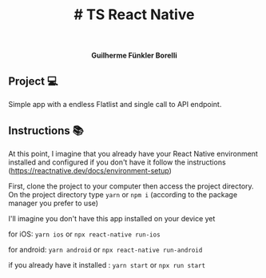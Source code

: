 
<h1 align="center">
	# TS React Native
</h1>

<br>

<h4 align="center">
  Guilherme Fünkler Borelli
</h4>

## Project 💻  

 Simple app with a endless Flatlist and single call to API endpoint.

## Instructions 📚  

At this point, I imagine that you already have your React Native environment installed and configured if you don't have it follow the instructions (https://reactnative.dev/docs/environment-setup)

First, clone the project to your computer then access the project directory. On the project directory type `yarn` or `npm i` (according to the package manager you prefer to use)

I'll imagine you don't have this app installed on your device yet

for iOS: `yarn ios` or `npx react-native run-ios`

for android: `yarn android` or `npx react-native run-android`

if you already have it installed : `yarn start` or `npx run start`
